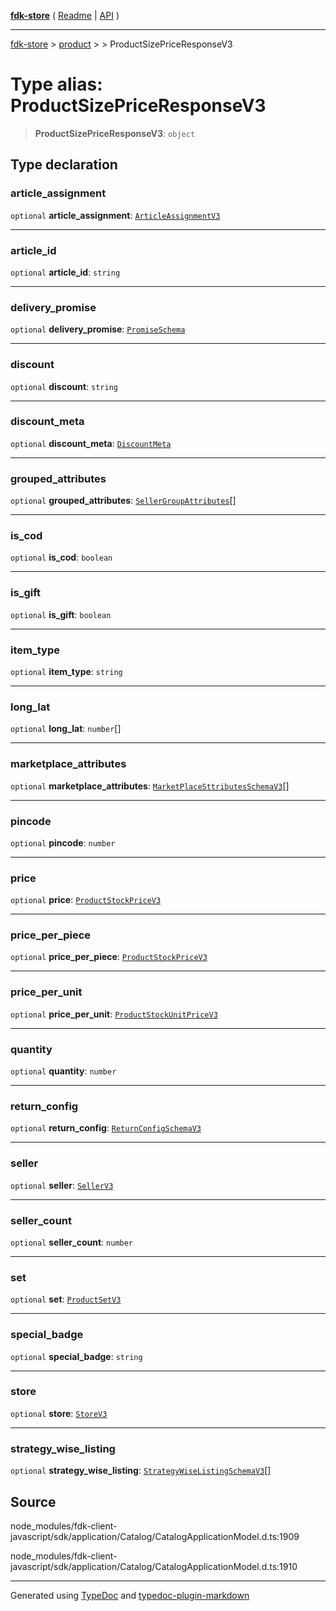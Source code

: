 [**fdk-store**](../../../README.md) ( [Readme](../../../README.md) \| [API](../../../API.md) )

---

[fdk-store](../../../API.md) > [product](../../README.md) > [<internal>](../README.md) > ProductSizePriceResponseV3

# Type alias: ProductSizePriceResponseV3

> **ProductSizePriceResponseV3**: `object`

## Type declaration

### article_assignment

`optional` **article_assignment**: [`ArticleAssignmentV3`](type-alias.ArticleAssignmentV3.md)

---

### article_id

`optional` **article_id**: `string`

---

### delivery_promise

`optional` **delivery_promise**: [`PromiseSchema`](type-alias.PromiseSchema.md)

---

### discount

`optional` **discount**: `string`

---

### discount_meta

`optional` **discount_meta**: [`DiscountMeta`](type-alias.DiscountMeta.md)

---

### grouped_attributes

`optional` **grouped_attributes**: [`SellerGroupAttributes`](type-alias.SellerGroupAttributes.md)[]

---

### is_cod

`optional` **is_cod**: `boolean`

---

### is_gift

`optional` **is_gift**: `boolean`

---

### item_type

`optional` **item_type**: `string`

---

### long_lat

`optional` **long_lat**: `number`[]

---

### marketplace_attributes

`optional` **marketplace_attributes**: [`MarketPlaceSttributesSchemaV3`](type-alias.MarketPlaceSttributesSchemaV3.md)[]

---

### pincode

`optional` **pincode**: `number`

---

### price

`optional` **price**: [`ProductStockPriceV3`](type-alias.ProductStockPriceV3.md)

---

### price_per_piece

`optional` **price_per_piece**: [`ProductStockPriceV3`](type-alias.ProductStockPriceV3.md)

---

### price_per_unit

`optional` **price_per_unit**: [`ProductStockUnitPriceV3`](type-alias.ProductStockUnitPriceV3.md)

---

### quantity

`optional` **quantity**: `number`

---

### return_config

`optional` **return_config**: [`ReturnConfigSchemaV3`](type-alias.ReturnConfigSchemaV3.md)

---

### seller

`optional` **seller**: [`SellerV3`](type-alias.SellerV3.md)

---

### seller_count

`optional` **seller_count**: `number`

---

### set

`optional` **set**: [`ProductSetV3`](type-alias.ProductSetV3.md)

---

### special_badge

`optional` **special_badge**: `string`

---

### store

`optional` **store**: [`StoreV3`](type-alias.StoreV3.md)

---

### strategy_wise_listing

`optional` **strategy_wise_listing**: [`StrategyWiseListingSchemaV3`](type-alias.StrategyWiseListingSchemaV3.md)[]

## Source

node_modules/fdk-client-javascript/sdk/application/Catalog/CatalogApplicationModel.d.ts:1909

node_modules/fdk-client-javascript/sdk/application/Catalog/CatalogApplicationModel.d.ts:1910

---

Generated using [TypeDoc](https://typedoc.org/) and [typedoc-plugin-markdown](https://www.npmjs.com/package/typedoc-plugin-markdown)
